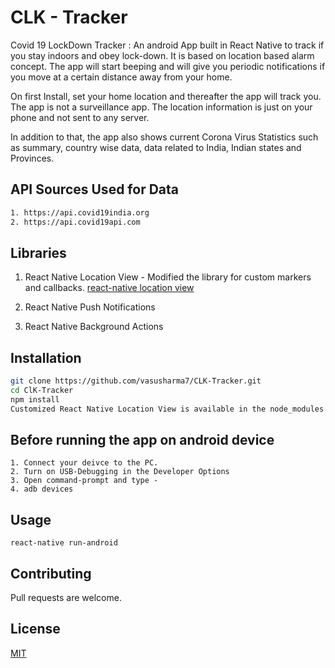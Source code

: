 # CLK - Tracker

Covid 19 LockDown Tracker : 
An android App built in React Native to track if you stay indoors and obey lock-down. It is based on location based alarm concept. The app will start beeping and will give you periodic notifications if you move at a certain distance away from your home.

On first Install, set your home location and thereafter the app will track you.
The app is not a surveillance app. The location information is just on your phone and not sent to any server.

In addition to that, the app also shows current Corona Virus Statistics such as summary, country wise data, data related to India, Indian states and Provinces. 

## API Sources Used for Data
``` bash
1. https://api.covid19india.org
2. https://api.covid19api.com

```
## Libraries 

1. React Native Location View - Modified the library for custom markers and callbacks.
[react-native location view](https://github.com/superapp/react-native-location-view/)

2. React Native Push Notifications

3. React Native Background Actions


## Installation

```bash
git clone https://github.com/vasusharma7/CLK-Tracker.git
cd ClK-Tracker
npm install
Customized React Native Location View is available in the node_modules folder.
```
## Before running the app on android device

``` react-native
1. Connect your deivce to the PC.
2. Turn on USB-Debugging in the Developer Options
3. Open command-prompt and type - 
4. adb devices

```

## Usage

``` react-native
react-native run-android
```

## Contributing
Pull requests are welcome.

## License
[MIT](https://choosealicense.com/licenses/mit/)
